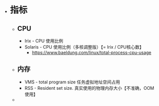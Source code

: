 - # 指标
	- ## CPU
		- Irix - CPU 使用比例
		- Solaris - CPU 使用比例（多核调整版）【= Irix / CPU核心数】
			- https://www.baeldung.com/linux/total-process-cpu-usage
	- ## 内存
		- VMS - total program size 任务虚拟地址空间占用
		- RSS - Resident set size.   真实使用的物理内存大小【不准确，OOM 使用】
	-
